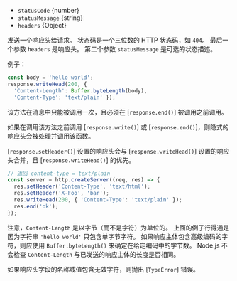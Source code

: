 <!-- YAML
added: v0.1.30
changes:
  - version: v5.11.0, v4.4.5
    pr-url: https://github.com/nodejs/node/pull/6291
    description: A `RangeError` is thrown if `statusCode` is not a number in
                 the range `[100, 999]`.
-->

* `statusCode` {number}
* `statusMessage` {string}
* `headers` {Object}

发送一个响应头给请求。
状态码是一个三位数的 HTTP 状态码，如 `404`。
最后一个参数 `headers` 是响应头。
第二个参数 `statusMessage` 是可选的状态描述。

例子：

```js
const body = 'hello world';
response.writeHead(200, {
  'Content-Length': Buffer.byteLength(body),
  'Content-Type': 'text/plain' });
```

该方法在消息中只能被调用一次，且必须在 [`response.end()`] 被调用之前调用。

如果在调用该方法之前调用 [`response.write()`] 或 [`response.end()`]，则隐式的响应头会被处理并调用该函数。

[`response.setHeader()`] 设置的响应头会与 [`response.writeHead()`] 设置的响应头合并，且 [`response.writeHead()`] 的优先。

```js
// 返回 content-type = text/plain
const server = http.createServer((req, res) => {
  res.setHeader('Content-Type', 'text/html');
  res.setHeader('X-Foo', 'bar');
  res.writeHead(200, { 'Content-Type': 'text/plain' });
  res.end('ok');
});
```

注意，`Content-Length` 是以字节（而不是字符）为单位的。
上面的例子行得通是因为字符串 `'hello world'` 只包含单字节字符。
如果响应主体包含高级编码的字符，则应使用 `Buffer.byteLength()` 来确定在给定编码中的字节数。
Node.js 不会检查 `Content-Length` 与已发送的响应主体的长度是否相同。

如果响应头字段的名称或值包含无效字符，则抛出 [`TypeError`] 错误。

